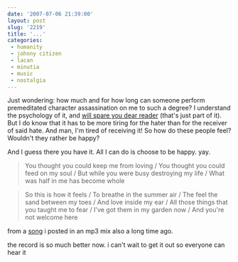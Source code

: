 ```yaml
---
date: '2007-07-06 21:39:00'
layout: post
slug: '2219'
title: '...'
categories:
 - humanity
 - johnny citizen
 - lacan
 - minutia
 - music
 - nostalgia
---
```


Just wondering: how much and for how long can someone perform premeditated character assassination on me to such a degree? I understand the psychology of it, and [will spare you dear reader][1] (that's just part of it). But I do know that it has to be more tiring for the hater than for the receiver of said hate. And man, I'm tired of receiving it! So how do these people feel? Wouldn't they rather be happy?

And I guess there you have it. All I can do is choose to be happy. yay.

> You thought you could keep me from loving / You thought you could feed on my soul / But while you were busy destroying my life / What was half in me has become whole

> So this is how it feels / To breathe in the summer air / The feel the sand between my toes / And love inside my ear / All those things that you taught me to fear / I've got them in my garden now / And you're not welcome here

from a [song][2] i posted in an mp3 mix also a long time ago.

the record is so much better now. i can't wait to get it out so everyone can hear it

   [1]: http://en.wikipedia.org/wiki/Psychological_projection

   [2]: http://www.songmeanings.net/lyric.php?lid=65166

